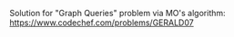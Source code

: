 Solution for "Graph Queries" problem via MO's algorithm: https://www.codechef.com/problems/GERALD07
